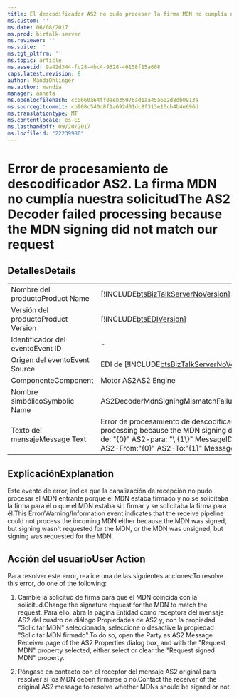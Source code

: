 ```yaml
---
title: El descodificador AS2 no pudo procesar la firma MDN no cumplía nuestra solicitud | Documentos de Microsoft
ms.custom: ''
ms.date: 06/08/2017
ms.prod: biztalk-server
ms.reviewer: ''
ms.suite: ''
ms.tgt_pltfrm: ''
ms.topic: article
ms.assetid: 9a42d344-fc28-4bc4-9328-46158f15a008
caps.latest.revision: 8
author: MandiOhlinger
ms.author: mandia
manager: anneta
ms.openlocfilehash: cc0660a64ff0aeb35976ad1aa45a602d8db0913a
ms.sourcegitcommit: cb908c540d8f1a692d01dc8f313e16cb4b4e696d
ms.translationtype: MT
ms.contentlocale: es-ES
ms.lasthandoff: 09/20/2017
ms.locfileid: "22239980"
---
```

# <a name="the-as2-decoder-failed-processing-because-the-mdn-signing-did-not-match-our-request"></a><span data-ttu-id="866d2-102">Error de procesamiento de descodificador AS2. La firma MDN no cumplía nuestra solicitud</span><span class="sxs-lookup"><span data-stu-id="866d2-102">The AS2 Decoder failed processing because the MDN signing did not match our request</span></span>
## <a name="details"></a><span data-ttu-id="866d2-103">Detalles</span><span class="sxs-lookup"><span data-stu-id="866d2-103">Details</span></span>  
  
|||  
|-|-|  
|<span data-ttu-id="866d2-104">Nombre del producto</span><span class="sxs-lookup"><span data-stu-id="866d2-104">Product Name</span></span>|[!INCLUDE[btsBizTalkServerNoVersion](../includes/btsbiztalkservernoversion-md.md)]|  
|<span data-ttu-id="866d2-105">Versión del producto</span><span class="sxs-lookup"><span data-stu-id="866d2-105">Product Version</span></span>|[!INCLUDE[btsEDIVersion](../includes/btsediversion-md.md)]|  
|<span data-ttu-id="866d2-106">Identificador del evento</span><span class="sxs-lookup"><span data-stu-id="866d2-106">Event ID</span></span>|-|  
|<span data-ttu-id="866d2-107">Origen del evento</span><span class="sxs-lookup"><span data-stu-id="866d2-107">Event Source</span></span>|<span data-ttu-id="866d2-108">EDI de [!INCLUDE[btsBizTalkServerNoVersion](../includes/btsbiztalkservernoversion-md.md)]</span><span class="sxs-lookup"><span data-stu-id="866d2-108">[!INCLUDE[btsBizTalkServerNoVersion](../includes/btsbiztalkservernoversion-md.md)] EDI</span></span>|  
|<span data-ttu-id="866d2-109">Componente</span><span class="sxs-lookup"><span data-stu-id="866d2-109">Component</span></span>|<span data-ttu-id="866d2-110">Motor AS2</span><span class="sxs-lookup"><span data-stu-id="866d2-110">AS2 Engine</span></span>|  
|<span data-ttu-id="866d2-111">Nombre simbólico</span><span class="sxs-lookup"><span data-stu-id="866d2-111">Symbolic Name</span></span>|<span data-ttu-id="866d2-112">AS2DecoderMdnSigningMismatchFailureDuringProcessing</span><span class="sxs-lookup"><span data-stu-id="866d2-112">AS2DecoderMdnSigningMismatchFailureDuringProcessing</span></span>|  
|<span data-ttu-id="866d2-113">Texto del mensaje</span><span class="sxs-lookup"><span data-stu-id="866d2-113">Message Text</span></span>|<span data-ttu-id="866d2-114">Error de procesamiento de descodificador AS2. La firma MDN no cumplía nuestra solicitud.</span><span class="sxs-lookup"><span data-stu-id="866d2-114">The AS2 Decoder failure processing because the MDN signing did not match our request.</span></span>  <span data-ttu-id="866d2-115">Detalles del mensaje MDN son los siguientes: AS2-de: "{0}" AS2-para: "\ {1\\}" MessageID: "\ {2\}" OriginalMessageID: "\ {3\}"</span><span class="sxs-lookup"><span data-stu-id="866d2-115">Details of the MDN message are as follows:  AS2-From:"{0}" AS2-To:"{1}" MessageID:"{2}" OriginalMessageID:"{3}"</span></span>|  
  
## <a name="explanation"></a><span data-ttu-id="866d2-116">Explicación</span><span class="sxs-lookup"><span data-stu-id="866d2-116">Explanation</span></span>  
 <span data-ttu-id="866d2-117">Este evento de error,  indica que la canalización de recepción no pudo procesar el MDN entrante porque el MDN estaba firmado y no se solicitaba la firma para él o que el MDN estaba sin firmar y se solicitaba la firma para él.</span><span class="sxs-lookup"><span data-stu-id="866d2-117">This Error/Warning/Information event indicates that the receive pipeline could not process the incoming MDN either because the MDN was signed, but signing wasn't requested for the MDN, or the MDN was unsigned, but signing was requested for the MDN.</span></span>  
  
## <a name="user-action"></a><span data-ttu-id="866d2-118">Acción del usuario</span><span class="sxs-lookup"><span data-stu-id="866d2-118">User Action</span></span>  
 <span data-ttu-id="866d2-119">Para resolver este error, realice una de las siguientes acciones:</span><span class="sxs-lookup"><span data-stu-id="866d2-119">To resolve this error, do one of the following:</span></span>  
  
1.  <span data-ttu-id="866d2-120">Cambie la solicitud de firma para que el MDN coincida con la solicitud.</span><span class="sxs-lookup"><span data-stu-id="866d2-120">Change the signature request for the MDN to match the request.</span></span> <span data-ttu-id="866d2-121">Para ello, abra la página Entidad como receptora del mensaje AS2 del cuadro de diálogo Propiedades de AS2 y, con la propiedad "Solicitar MDN" seleccionada, seleccione o desactive la propiedad "Solicitar MDN firmado".</span><span class="sxs-lookup"><span data-stu-id="866d2-121">To do so, open the Party as AS2 Message Receiver page of the AS2 Properties dialog box, and with the "Request MDN" property selected, either select or clear the "Request signed MDN" property.</span></span>  
  
2.  <span data-ttu-id="866d2-122">Póngase en contacto con el receptor del mensaje AS2 original para resolver si los MDN deben firmarse o no.</span><span class="sxs-lookup"><span data-stu-id="866d2-122">Contact the receiver of the original AS2 message to resolve whether MDNs should be signed or not.</span></span>
